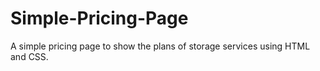 # Simple-Pricing-Page
A simple pricing page to show the plans of storage services using HTML and CSS.
